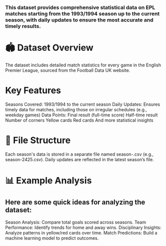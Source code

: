 ### This dataset provides comprehensive statistical data on EPL matches starting from the 1993/1994 season up to the current season, with daily updates to ensure the most accurate and timely results.

# 🏟️ Dataset Overview
The dataset includes detailed match statistics for every game in the English Premier League, sourced from the Football Data UK website.

# Key Features
Seasons Covered: 1993/1994 to the current season
Daily Updates: Ensures timely data for matches, including those on irregular schedules (e.g., weekday games)
Data Points:
Final result (full-time score)
Half-time result
Number of corners
Yellow cards
Red cards
And more statistical insights

# 📂 File Structure
Each season's data is stored in a separate file named season-<YY><YY>.csv (e.g., season-2425.csv).
Daily updates are reflected in the latest season’s file.

# 📊 Example Analysis
## Here are some quick ideas for analyzing the dataset:

Season Analysis: Compare total goals scored across seasons.
Team Performance: Identify trends for home and away wins.
Disciplinary Insights: Analyze patterns in yellow/red cards over time.
Match Predictions: Build a machine learning model to predict outcomes.
